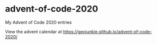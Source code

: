 # advent-of-code-2020
My Advent of Code 2020 entries

View the advent calendar at https://geojunkie.github.io/advent-of-code-2020/